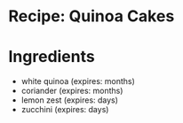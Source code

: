 Recipe: Quinoa Cakes
====================

Ingredients
===========

- white quinoa (expires: months)
- coriander (expires: months)
- lemon zest (expires: days)
- zucchini (expires: days)
